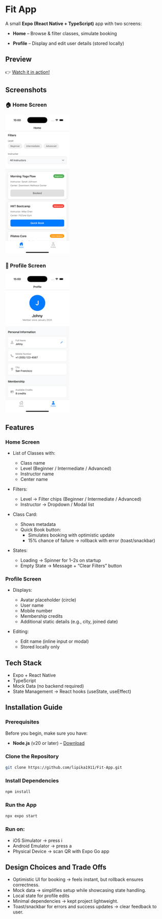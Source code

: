 
# Fit App

A small **Expo (React Native + TypeScript)** app with two screens:

- **Home** – Browse & filter classes, simulate booking

- **Profile** – Display and edit user details (stored locally)



## Preview

👉 [Watch it in action!](https://drive.google.com/file/d/1NxaalTpb0iqRFxeQKNDpRU5v1Y2YTjiH/view?usp=sharing)

## Screenshots

### 🏠 Home Screen
<img src="./screenshots/home.png" alt="Home Screen" width="200"/>

### 👤 Profile Screen
<img src="./screenshots/profile.png" alt="Profile Screen" width="200"/>


## Features  

### Home Screen  

- List of Classes with:  
  - Class name  
  - Level (Beginner / Intermediate / Advanced)  
  - Instructor name  
  - Center name

- Filters:
    - Level → Filter chips (Beginner / Intermediate / Advanced)
    - Instructor → Dropdown / Modal list

- Class Card:
    - Shows metadata
    - Quick Book button:
        - Simulates booking with optimistic update
        - 15% chance of failure → rollback with error (toast/snackbar)

- States:
    - Loading → Spinner for 1–2s on startup
    - Empty State → Message + “Clear Filters” button

### Profile Screen

- Displays:
    - Avatar placeholder (circle)
    - User name
    - Mobile number
    - Membership credits
    - Additional static details (e.g., city, joined date)

- Editing:
    - Edit name (inline input or modal)
    - Stored locally only

## Tech Stack

- Expo + React Native
- TypeScript
- Mock Data (no backend required)
- State Management → React hooks (useState, useEffect)


## Installation Guide

### Prerequisites

Before you begin, make sure you have:

- **Node.js** (v20 or later) – [Download](https://nodejs.org/)

### Clone the Repository

```bash
git clone https://github.com/lipika1911/Fit-App.git
```

### Install Dependencies

```bash
npm install
```

### Run the App

```bash
npx expo start
```

### Run on:

- iOS Simulator → press i
- Android Emulator → press a
- Physical Device → scan QR with Expo Go app

## Design Choices and Trade Offs

- Optimistic UI for booking → feels instant, but rollback ensures correctness.
- Mock data → simplifies setup while showcasing state handling.
- Local state for profile edits 
- Minimal dependencies → kept project lightweight.
- Toast/snackbar for errors and success updates → clear feedback to user.
